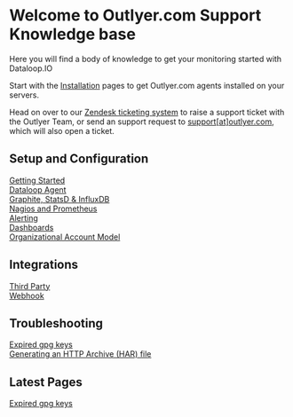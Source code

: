 # Welcome to Outlyer.com Support Knowledge base

Here you will find a body of knowledge to get your monitoring started with Dataloop.IO

Start with the [Installation](/agent/) pages to get Outlyer.com agents installed on your servers.

Head on over to our [Zendesk ticketing system](https://support.outlyer.com/hc/en-gb/requests/new) to raise a support ticket with the Outlyer Team, or send an support request to [support[at]outlyer.com](mailto:support[at]outlyer.com), which will also open a ticket.



## Setup and Configuration

[Getting Started](/getting_started/)  
[Dataloop Agent](/agent/)  
[Graphite, StatsD & InfluxDB](/endpoints/)  
[Nagios and Prometheus](/nagios/)  
[Alerting](/alerting/)  
[Dashboards](/dashboards)  
[Organizational Account Model](/account_model)  


## Integrations

[Third Party](/integrations/thirdparty/)  
[Webhook](/integrations/webhook/)


## Troubleshooting

[Expired gpg keys](troubleshooting/expired_gpg_key/)  
[Generating an HTTP Archive (HAR) file](/troubleshooting/har_archive/)



## Latest Pages

[Expired gpg keys](troubleshooting/expired_gpg_key/)
